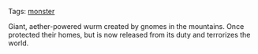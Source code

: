 Tags: [monster](Monsters)

Giant, aether-powered wurm created by gnomes in the mountains. Once protected their homes, but is now released from its duty and terrorizes the world.